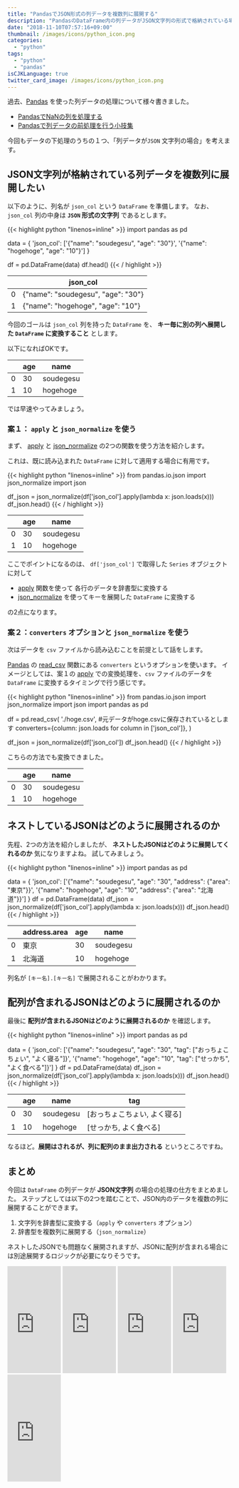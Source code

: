 ```yaml
---
title: "PandasでJSON形式の列データを複数列に展開する"
description: "PandasのDataFrame内の列データがJSON文字列の形式で格納されている場合に複数列にデータを展開したい場合の対処法を紹介します。自前の変換ロジックを挟む必要がありますが、特徴量エンジニアリングを行う上で便利な手法なのでおすすめです。"
date: "2018-11-10T07:57:16+09:00"
thumbnail: /images/icons/python_icon.png
categories:
  - "python"
tags:
  - "python"
  - "pandas"
isCJKLanguage: true
twitter_card_image: /images/icons/python_icon.png
---
```


過去、[Pandas](https://pandas.pydata.org/) を使った列データの処理について様々書きました。

* [PandasでNaNの列を処理する](/post/python/pandas_with_nan_columns/)
* [Pandasで列データの前処理を行う小技集](/post/python/pandas-preprocess-columns/)

今回もデータの下処理のうちの１つ、「列データが`JSON` 文字列の場合」を考えます。

<!--adsense-->

## JSON文字列が格納されている列データを複数列に展開したい

以下のように、列名が `json_col` という `DataFrame` を準備します。
なお、 `json_col` 列の中身は **`JSON` 形式の文字列** であるとします。

{{< highlight python "linenos=inline" >}}
import pandas as pd

data = {
    'json_col': ['{"name": "soudegesu", "age": "30"}', '{"name": "hogehoge", "age": "10"}']
}

df = pd.DataFrame(data)
df.head()
{{< / highlight >}}

|	   |json_col                             |
|----|-------------------------------------|
|0   |	{"name": "soudegesu", "age": "30"} |
|1   |	{"name": "hogehoge", "age": "10"}  |

今回のゴールは `json_col` 列を持った `DataFrame` を、 **キー毎に別の列へ展開した `DataFrame` に変換すること** とします。

以下になればOKです。

|	    |age|	name|
|-----|-----|-----|
|0	  |30|	soudegesu|
|1	  |10|	hogehoge|

では早速やってみましょう。

### 案１： `apply` と `json_normalize` を使う

まず、 [apply](https://pandas.pydata.org/pandas-docs/stable/generated/pandas.DataFrame.apply.html) と [json_normalize](https://pandas.pydata.org/pandas-docs/version/0.22/generated/pandas.io.json.json_normalize.html) の2つの関数を使う方法を紹介します。

これは、既に読み込まれた `DataFrame` に対して適用する場合に有用です。

{{< highlight python "linenos=inline" >}}
from pandas.io.json import json_normalize
import json 

df_json = json_normalize(df['json_col'].apply(lambda x: json.loads(x)))
df_json.head()
{{< / highlight >}}

|	    |age|	name|
|-----|-----|-----|
|0	  |30|	soudegesu|
|1	  |10|	hogehoge|

ここでポイントになるのは、 `df['json_col']` で取得した `Series` オブジェクトに対して

*  [apply](https://pandas.pydata.org/pandas-docs/stable/generated/pandas.DataFrame.apply.html) 関数を使って
各行のデータを辞書型に変換する
* [json_normalize](https://pandas.pydata.org/pandas-docs/version/0.22/generated/pandas.io.json.json_normalize.html) を使ってキーを展開した `DataFrame` に変換する

の2点になります。

### 案２：`converters` オプションと `json_normalize` を使う

次はデータを `csv` ファイルから読み込むことを前提として話をします。

[Pandas](https://pandas.pydata.org/) の [read_csv](https://pandas.pydata.org/pandas-docs/stable/generated/pandas.read_csv.html) 関数にある `converters` というオプションを使います。
イメージとしては、案１の [apply](https://pandas.pydata.org/pandas-docs/stable/generated/pandas.DataFrame.apply.html) での変換処理を、`csv` ファイルのデータを `DataFrame` に変換するタイミングで行う感じです。

{{< highlight python "linenos=inline" >}}
from pandas.io.json import json_normalize
import json 
import pandas as pd

df = pd.read_csv(
    './hoge.csv',  #元データがhoge.csvに保存されているとします
    converters={column: json.loads for column in ['json_col']},
)

df_json = json_normalize(df['json_col'])
df_json.head()
{{< / highlight >}}

こちらの方法でも変換できました。

|	    |age|	name|
|-----|-----|-----|
|0	  |30|	soudegesu|
|1	  |10|	hogehoge|

<!--adsense-->

## ネストしているJSONはどのように展開されるのか

先程、2つの方法を紹介しましたが、 **ネストしたJSONはどのように展開してくれるのか** 気になりますよね。
試してみましょう。

{{< highlight python "linenos=inline" >}}
import pandas as pd

data = {
    'json_col': ['{"name": "soudegesu", "age": "30", "address": {"area": "東京"}}', '{"name": "hogehoge", "age": "10", "address": {"area": "北海道"}}']
}
df = pd.DataFrame(data)
df_json = json_normalize(df['json_col'].apply(lambda x: json.loads(x)))
df_json.head()
{{< / highlight >}}

|	  |address.area|	age|	    name|
|---|------------|-----|----------|
|0	|東京         |	  30|	soudegesu|
|1	|北海道       |	  10|	 hogehoge|

列名が `[キー名].[キー名]` で展開されることがわかります。

<!--adsense-->

## 配列が含まれるJSONはどのように展開されるのか

最後に **配列が含まれるJSONはどのように展開されるのか** を確認します。

{{< highlight python "linenos=inline" >}}
import pandas as pd

data = {
    'json_col': ['{"name": "soudegesu", "age": "30", "tag": ["おっちょこちょい", "よく寝る"]}', '{"name": "hogehoge", "age": "10", "tag": ["せっかち", "よく食べる"]}']
}
df = pd.DataFrame(data)
df_json = json_normalize(df['json_col'].apply(lambda x: json.loads(x)))
df_json.head()
{{< / highlight >}}

|	  |age|	name     |	tag                     |
|---|---|----------|--------------------------|
|0  |	30|	soudegesu|	[おっちょこちょい, よく寝る]|
|1  |	10|	hogehoge |	[せっかち, よく食べる]     |

なるほど。**展開はされるが、列に配列のまま出力される** というところですね。

<!--adsense-->

## まとめ

今回は `DataFrame` の列データが **JSON文字列** の場合の処理の仕方をまとめました。
ステップとしては以下の2つを踏むことで、JSON内のデータを複数の列に展開することができます。

1. 文字列を辞書型に変換する（`apply` や `converters` オプション）
2. 辞書型を複数列に展開する（`json_normalize`）

ネストしたJSONでも問題なく展開されますが、JSONに配列が含まれる場合には別途展開するロジックが必要になりそうです。

  <iframe style="width:120px;height:240px;" marginwidth="0" marginheight="0" scrolling="no" frameborder="0" src="https://rcm-fe.amazon-adsystem.com/e/cm?ref=qf_sp_asin_til&t=soudegesu-22&m=amazon&o=9&p=8&l=as1&IS2=1&detail=1&asins=487311845X&linkId=b60ae7aec7f56d1de444c282e90767c0&bc1=ffffff&lt1=_blank&fc1=333333&lc1=0066c0&bg1=ffffff&f=ifr">
  </iframe>
  <iframe style="width:120px;height:240px;" marginwidth="0" marginheight="0" scrolling="no" frameborder="0" src="https://rcm-fe.amazon-adsystem.com/e/cm?ref=qf_sp_asin_til&t=soudegesu-22&m=amazon&o=9&p=8&l=as1&IS2=1&detail=1&asins=4873118417&linkId=732ef37c0a2e8ce9f0b90876cd0f35c5&bc1=ffffff&lt1=_blank&fc1=333333&lc1=0066c0&bg1=ffffff&f=ifr">
  </iframe>
  <iframe style="width:120px;height:240px;" marginwidth="0" marginheight="0" scrolling="no" frameborder="0" src="https://rcm-fe.amazon-adsystem.com/e/cm?ref=qf_sp_asin_til&t=soudegesu-22&m=amazon&o=9&p=8&l=as1&IS2=1&detail=1&asins=4873117984&linkId=cd99b22d583c0f7b93de3fc599cb7ec0&bc1=ffffff&lt1=_blank&fc1=333333&lc1=0066c0&bg1=ffffff&f=ifr">
  </iframe>
  <iframe style="width:120px;height:240px;" marginwidth="0" marginheight="0" scrolling="no" frameborder="0" src="https://rcm-fe.amazon-adsystem.com/e/cm?ref=qf_sp_asin_til&t=soudegesu-22&m=amazon&o=9&p=8&l=as1&IS2=1&detail=1&asins=4873117380&linkId=58ef591acabd7808b56ee5cfc8eb2d0d&bc1=ffffff&lt1=_blank&fc1=333333&lc1=0066c0&bg1=ffffff&f=ifr">
  </iframe>
  <iframe style="width:120px;height:240px;" marginwidth="0" marginheight="0" scrolling="no" frameborder="0" src="https://rcm-fe.amazon-adsystem.com/e/cm?ref=qf_sp_asin_til&t=soudegesu-22&m=amazon&o=9&p=8&l=as1&IS2=1&detail=1&asins=4873117941&linkId=dc2bb0024e74ec4b061b8365ec781a98&bc1=ffffff&lt1=_blank&fc1=333333&lc1=0066c0&bg1=ffffff&f=ifr">
  </iframe>